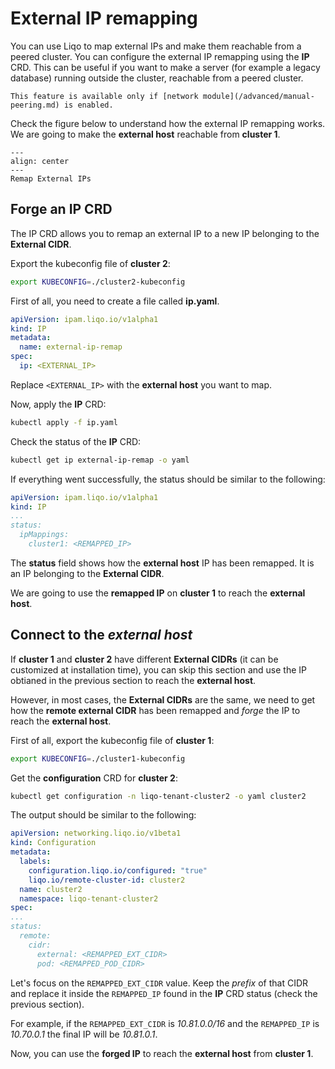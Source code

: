 # External IP remapping

You can use Liqo to map external IPs and make them reachable from a peered cluster. You can configure the external IP remapping using the **IP** CRD.
This can be useful if you want to make a server (for example a legacy database) running outside the cluster, reachable from a peered cluster.

```{warning}
This feature is available only if [network module](/advanced/manual-peering.md) is enabled.
```

Check the figure below to understand how the external IP remapping works.
We are going to make the **external host** reachable from **cluster 1**.

```{figure} /_static/images/advanced/ipremap/ipremap.drawio.svg
---
align: center
---
Remap External IPs
```

## Forge an IP CRD

The IP CRD allows you to remap an external IP to a new IP belonging to the **External CIDR**.

Export the kubeconfig file of **cluster 2**:

```bash
export KUBECONFIG=./cluster2-kubeconfig
```

First of all, you need to create a file called **ip.yaml**.

```yaml
apiVersion: ipam.liqo.io/v1alpha1
kind: IP
metadata:
  name: external-ip-remap
spec:
  ip: <EXTERNAL_IP>
```

Replace `<EXTERNAL_IP>` with the **external host** you want to map.

Now, apply the **IP** CRD:

```bash
kubectl apply -f ip.yaml
```

Check the status of the **IP** CRD:

```bash
kubectl get ip external-ip-remap -o yaml
```

If everything went successfully, the status should be similar to the following:

```yaml
apiVersion: ipam.liqo.io/v1alpha1
kind: IP
...
status:
  ipMappings:
    cluster1: <REMAPPED_IP>

```

The **status** field shows how the **external host** IP has been remapped.
It is an IP belonging to the **External CIDR**.

We are going to use the **remapped IP** on **cluster 1** to reach the **external host**.

## Connect to the *external host*

If **cluster 1** and **cluster 2** have different **External CIDRs** (it can be customized at installation time), you can skip this section and use the IP obtianed in the previous section to reach the **external host**.

However, in most cases, the **External CIDRs** are the same, we need to get how the **remote external CIDR** has been remapped and *forge* the IP to reach the **external host**.

First of all, export the kubeconfig file of **cluster 1**:

```bash
export KUBECONFIG=./cluster1-kubeconfig
```

Get the **configuration** CRD for **cluster 2**:

```bash
kubectl get configuration -n liqo-tenant-cluster2 -o yaml cluster2
```

The output should be similar to the following:

```yaml
apiVersion: networking.liqo.io/v1beta1
kind: Configuration
metadata:
  labels:
    configuration.liqo.io/configured: "true"
    liqo.io/remote-cluster-id: cluster2
  name: cluster2
  namespace: liqo-tenant-cluster2
spec:
...
status:
  remote:
    cidr:
      external: <REMAPPED_EXT_CIDR>
      pod: <REMAPPED_POD_CIDR>
```

Let's focus on the `REMAPPED_EXT_CIDR` value. Keep the *prefix* of that CIDR and replace it inside the `REMAPPED_IP` found in the **IP** CRD status (check the previous section).

For example, if the `REMAPPED_EXT_CIDR` is *10.81.0.0/16* and the `REMAPPED_IP` is *10.70.0.1* the final IP will be *10.81.0.1*.

Now, you can use the **forged IP** to reach the **external host** from **cluster 1**.
